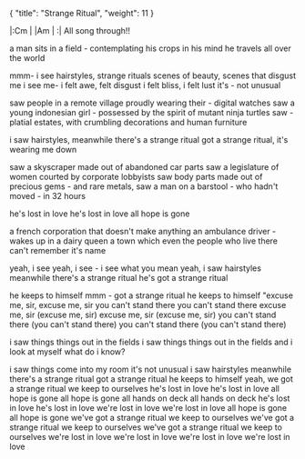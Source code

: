 {
  "title": "Strange Ritual",
  "weight": 11
}


|:Cm   |    |Am   |    :| All song through!!

a man sits in a field - contemplating his crops
in his mind he travels all over the world

mmm- i see hairstyles, strange rituals
scenes of beauty, scenes that disgust me
i see me-
i felt awe, felt disgust
i felt bliss, i felt lust
it's - not unusual

saw people in a remote village
proudly wearing their - digital watches
saw a young indonesian girl -
possessed by the spirit of mutant ninja turtles
saw - platial estates, with crumbling decorations
and human furniture

i saw hairstyles, meanwhile
there's a strange ritual
got a strange ritual, it's wearing me down

saw a skyscraper made out of abandoned car parts
saw a legislature of women
courted by corporate lobbyists
saw body parts made out of precious gems -
and rare metals, saw a man on a barstool -
who hadn't moved - in 32 hours

he's lost in love
he's lost in love
all hope is gone

a french corporation that doesn't make anything
an ambulance driver - wakes up in a dairy queen
a town which even the people who live there
can't remember it's name

yeah, i see
yeah, i see - i see what you mean
yeah, i saw hairstyles
meanwhile
there's a strange ritual
he's got a strange ritual

he keeps to himself
mmm - got a strange ritual
he keeps to himself
"excuse me, sir, excuse me, sir
you can't stand there
you can't stand there
excuse me, sir (excuse me, sir)
excuse me, sir (excuse me, sir)
you can't stand there (you can't stand there)
you can't stand there (you can't stand there)

i saw things
things out in the fields
i saw things
things out in the fields
and i look at myself
what do i know?

i saw things come into my room
it's not unusual
i saw hairstyles
meanwhile
there's a strange ritual
got a strange ritual
he keeps to himself
yeah, we got a strange ritual
we keep to ourselves
he's lost in love
he's lost in love
all hope is gone
all hope is gone
all hands on deck
all hands on deck
he's lost in love
he's lost in love
we're lost in love
we're lost in love
all hope is gone
all hope is gone
we've got a strange ritual
we keep to ourselves
we've got a strange ritual
we keep to ourselves
we've got a strange ritual
we keep to ourselves
we're lost in love
we're lost in love
we're lost in love
we're lost in love

